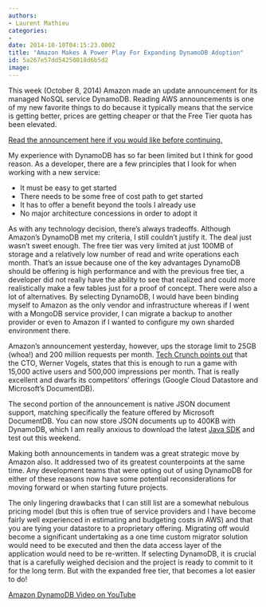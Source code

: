 ```yaml
---
authors:
- Laurent Mathieu
categories:
- 
date: 2014-10-10T04:15:23.000Z
title: "Amazon Makes A Power Play For Expanding DynamoDB Adoption"
id: 5a267e57dd54250018d6b5d2
image: 
---
```


This week (October 8, 2014) Amazon made an update announcement for its managed NoSQL service DynamoDB. Reading AWS announcements is one of my new favorite things to do because it typically means that the service is getting better, prices are getting cheaper or that the Free Tier quota has been elevated.

[Read the announcement here if you would like before continuing.](http://aws.amazon.com/about-aws/whats-new/2014/10/08/amazon-dynamodb-now-supports-json-document-data-structure-and-large-items/)

My experience with DynamoDB has so far been limited but I think for good reason. As a developer, there are a few principles that I look for when working with a new service:

- It must be easy to get started
- There needs to be some free of cost path to get started
- It has to offer a benefit beyond the tools I already use
- No major architecture concessions in order to adopt it

As with any technology decision, there’s always tradeoffs. Although Amazon’s DynamoDB met my criteria, I still couldn’t justify it. The deal just wasn’t sweet enough. The free tier was very limited at just 100MB of storage and a relatively low number of read and write operations each month. That’s an issue because one of the key advantages DynamoDB should be offering is high performance and with the previous free tier, a developer did not really have the ability to see that realized and could more realistically make a few tables just for a proof of concept. There were also a lot of alternatives. By selecting DynamoDB, I would have been binding myself to Amazon as the only vendor and infrastructure whereas if I went with a MongoDB service provider, I can migrate a backup to another provider or even to Amazon if I wanted to configure my own sharded environment there.

Amazon’s announcement yesterday, however, ups the storage limit to 25GB (whoa!) and 200 million requests per month. [Tech Crunch points out](http://techcrunch.com/2014/10/09/amazons-dynamodb-gets-hugely-expanded-free-tier-and-native-json-support/) that the CTO, Werner Vogels, states that this is enough to run a game with 15,000 active users and 500,000 impressions per month. That is really excellent and dwarfs its competitors’ offerings (Google Cloud Datastore and Microsoft’s DocumentDB).

The second portion of the announcement is native JSON document support, matching specifically the feature offered by Microsoft DocumentDB. You can now store JSON documents up to 400KB with DynamoDB, which I am really anxious to download the latest [Java SDK](http://aws.amazon.com/sdk-for-java/) and test out this weekend.

Making both announcements in tandem was a great strategic move by Amazon also. It addressed two of its greatest counterpoints at the same time. Any development teams that were opting out of using DynamoDB for either of these reasons now have some potential reconsiderations for moving forward or when starting future projects.

The only lingering drawbacks that I can still list are a somewhat nebulous pricing model (but this is often true of service providers and I have become fairly well experienced in estimating and budgeting costs in AWS) and that you are tying your datastore to a proprietary offering. Migrating off would become a significant undertaking as a one time custom migrator solution would need to be executed and then the data access layer of the application would need to be re-written. If selecting DynamoDB, it is crucial that is a carefully weighed decision and the project is ready to commit to it for the long term. But with the expanded free tier, that becomes a lot easier to do!

[Amazon DynamoDB Video on YouTube](https://www.youtube.com/watch?v=ZFdX3xcDOzg)
